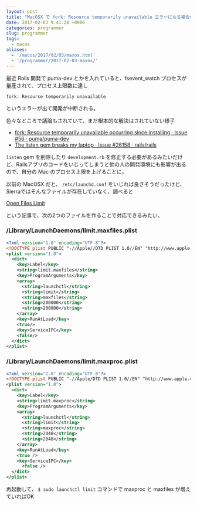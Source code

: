 ```yaml
---
layout: post
title: "MacOSX で fork: Resource temporarily unavailable エラーになる場合の対処法"
date: 2017-02-03 9:41:28 +0900
categories: programmer
slug: programmer
tags:
  - macos
aliases:
  - '/macos/2017/02/03/maxos.html'
  - '/programmer/2017-02-03-maxos/'
---
```


最近 Rails 開発で puma-dev とかを入れていると、fsevent_watch プロセスが量産されて、プロセス上限数に達し

```
fork: Resource temporarily unavailable
```

というエラーが出て開発が中断される。

色々なところで議論もされていて、まだ根本的な解決はされていない様子

- [fork: Resource temporarily unavailable occurring since installing · Issue \#56 · puma/puma\-dev](https://github.com/puma/puma-dev/issues/56)
- [The listen gem breaks my laptop · Issue \#26158 · rails/rails](https://github.com/rails/rails/issues/26158)

`listen` gem を削除したり `development.rb` を修正する必要があるみたいだけど、Railsアプリのコードをいじってしまうと他の人の開発環境にも影響が出るので、自分の Mac のプロセス上限を上げることに。

以前の MacOSX だと、 `/etc/launchd.conf` をいじれば良さそうだったけど、Sierraではそんなファイルが存在していなく、調べると

[Open Files Limit](https://docs.basho.com/riak/kv/2.2.0/using/performance/open-files-limit/#mac-os-x)

という記事で、次の2つのファイルを作ることで対応できるみたい。

### /Library/LaunchDaemons/limit.maxfiles.plist
``` xml
<?xml version="1.0" encoding="UTF-8"?>
<!DOCTYPE plist PUBLIC "-//Apple//DTD PLIST 1.0//EN" "http://www.apple.com/DTDs/PropertyList-1.0.dtd">
<plist version="1.0">
  <dict>
    <key>Label</key>
    <string>limit.maxfiles</string>
    <key>ProgramArguments</key>
    <array>
      <string>launchctl</string>
      <string>limit</string>
      <string>maxfiles</string>
      <string>200000</string>
      <string>200000</string>
    </array>
    <key>RunAtLoad</key>
    <true/>
    <key>ServiceIPC</key>
    <false/>
  </dict>
</plist>
```

### /Library/LaunchDaemons/limit.maxproc.plist
``` xml
<?xml version="1.0" encoding="UTF-8"?>
<!DOCTYPE plist PUBLIC "-//Apple/DTD PLIST 1.0//EN" "http://www.apple.com/DTDs/PropertyList-1.0.dtd">
<plist version="1.0">
  <dict>
    <key>Label</key>
    <string>limit.maxproc</string>
    <key>ProgramArguments</key>
    <array>
      <string>launchctl</string>
      <string>limit</string>
      <string>maxproc</string>
      <string>2048</string>
      <string>2048</string>
    </array>
    <key>RunAtLoad</key>
    <true />
    <key>ServiceIPC</key>
      <false />
  </dict>
</plist>
```

再起動して、 `$ sudo launchctl limit` コマンドで maxproc と maxfiles が増えていればOK
